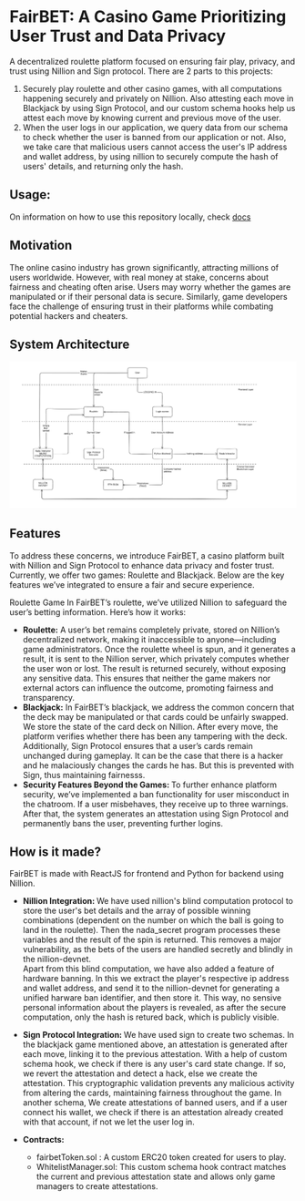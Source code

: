 # FairBET: A Casino Game Prioritizing User Trust and Data Privacy
A decentralized roulette platform focused on ensuring fair play, privacy, and trust using Nillion and Sign protocol. 
There are 2 parts to this projects:
1. Securely play roulette and other casino games, with all computations happening securely and privately on Nillion. Also attesting each move in Blackjack by using Sign Protocol, and our custom schema hooks help us attest each move by knowing current and previous move of the user.
2. When the user logs in our application, we query data from our schema to check whether the user is banned from our application or not. Also, we take care that malicious users cannot access the user's IP address and wallet address, by using nillion to securely compute the hash of users' details, and returning only the hash.


## Usage:
On information on how to use this repository locally, check [docs](./docs/usage.md)

## Motivation
The online casino industry has grown significantly, attracting millions of users worldwide. However, with real money at stake, concerns about fairness and cheating often arise. 
Users may worry whether the games are manipulated or if their personal data is secure. Similarly, game developers face the challenge of ensuring trust in their platforms while combating potential hackers and cheaters.

## System Architecture
![Image 0](./client/public/system.png)

## Features
To address these concerns, we introduce FairBET, a casino platform built with Nillion and Sign Protocol to enhance data privacy and foster trust. Currently, we offer two games: Roulette and Blackjack. Below are the key features we’ve integrated to ensure a fair and secure experience.

Roulette Game
In FairBET’s roulette, we’ve utilized Nillion to safeguard the user’s betting information. Here’s how it works:

- <b>Roulette:</b> A user’s bet remains completely private, stored on Nillion’s decentralized network, making it inaccessible to anyone—including game administrators.
Once the roulette wheel is spun, and it generates a result, it is sent to the Nillion server, which privately computes whether the user won or lost.
The result is returned securely, without exposing any sensitive data. This ensures that neither the game makers nor external actors can influence the outcome, promoting fairness and transparency.
- <b> Blackjack:</b> In FairBET’s blackjack, we address the common concern that the deck may be manipulated or that cards could be unfairly swapped. We store the state of the card deck on Nillion. After every move, the platform verifies whether there has been any tampering with the deck.
Additionally, Sign Protocol ensures that a user’s cards remain unchanged during gameplay. It can be the case that there is a hacker and he malaciously changes the cards he has. But this is prevented with Sign, thus maintaining fairnesss.
- <b> Security Features Beyond the Games: </b> To further enhance platform security, we’ve implemented a ban functionality for user misconduct in the chatroom. If a user misbehaves, they receive up to three warnings. After that, the system generates an attestation using Sign Protocol and permanently bans the user, preventing further logins.

## How is it made?
FairBET is made with ReactJS for frontend and Python for backend using Nillion.
- <b> Nillion Integration: </b> We have used nillion's blind computation protocol to store the user's bet details and the array of possible winning combinations (dependent on the number on which the ball is going to land in the roulette). Then the nada_secret program processes these variables and the result of the spin is returned. This removes a major vulnerability, as the bets of the users are handled secretly and blindly in the nillion-devnet. <br> Apart from this blind computation, we have also added a feature of hardware banning. In this we extract the player's respective ip address and wallet address, and send it to the nillion-devnet for generating a unified harware ban identifier, and then store it. This way, no sensive personal information about the players is revealed, as after the secure computation, only the hash is retured back, which is publicly visible.

- <b> Sign Protocol Integration: </b> We have used sign to create two schemas. In the blackjack game mentioned above, an attestation is generated after each move, linking it to the previous attestation. With a help of custom schema hook, we check if there is any user's card state change. If so, we revert the attestation and detect a hack, else we create the attestation. This cryptographic validation prevents any malicious activity from altering the cards, maintaining fairness throughout the game. In another schema, We create attestations of banned users, and if a user connect his wallet, we check if there is an attestation already created with that account, if not we let the user log in.
- <b> Contracts: </b>
  - fairbetToken.sol : A custom ERC20 token created for users to play.
  - WhitelistManager.sol: This custom schema hook contract matches the current and previous attestation state and allows only game managers to create attestations.
